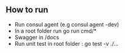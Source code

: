 ## How to run

- Run consul agent (e.g consul agent -dev)
- In a root folder run go run cmd/*
- Swagger in /docs
- Run unit test in root folder : go test -v ./...